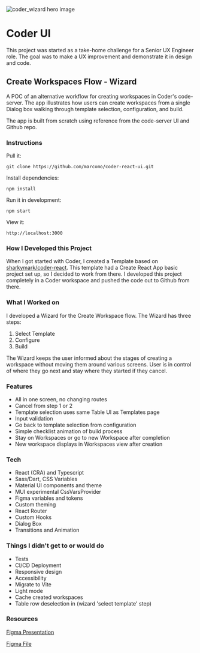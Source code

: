 ![coder_wizard hero image](https://mdfy-git-bucket.s3.us-west-2.amazonaws.com/coder_wizard_hero.jpg)

# Coder UI

This project was started as a take-home challenge for a Senior UX Engineer role. The goal was to make a UX improvement and demonstrate it in design and code.

## Create Workspaces Flow - Wizard

A POC of an alternative workflow for creating workspaces in Coder's code-server. The app illustrates how users can create workspaces from a single Dialog box walking through template selection, configuration, and build.

The app is built from scratch using reference from the code-server UI and Github repo.

### Instructions

Pull it:

```
git clone https://github.com/marcomo/coder-react-ui.git
```

Install dependencies:

```
npm install
```

Run it in development:

```
npm start
```

View it:

```
http://localhost:3000
```

### How I Developed this Project

When I got started with Coder, I created a Template based on [sharkymark/coder-react](https://github.com/sharkymark/coder-react). This template had a Create React App basic project set up, so I decided to work from there. I developed this project completely in a Coder workspace and pushed the code out to Github from there.

### What I Worked on

I developed a Wizard for the Create Workspace flow. The Wizard has three steps:

1. Select Template
2. Configure
3. Build

The Wizard keeps the user informed about the stages of creating a workspace without moving them around various screens. User is in control of where they go next and stay where they started if they cancel.

### Features

- All in one screen, no changing routes
- Cancel from step 1 or 2
- Template selection uses same Table UI as Templates page
- Input validation
- Go back to template selection from configuration
- Simple checklist animation of build process
- Stay on Workspaces or go to new Workspace after completion
- New workspace displays in Workspaces view after creation

### Tech

- React (CRA) and Typescript
- Sass/Dart, CSS Variables
- Material UI components and theme
- MUI experimental CssVarsProvider
- Figma variables and tokens
- Custom theming
- React Router
- Custom Hooks
- Dialog Box
- Transitions and Animation

### Things I didn't get to or would do

- Tests
- CI/CD Deployment
- Responsive design
- Accessibility
- Migrate to Vite
- Light mode
- Cache created workspaces
- Table row deselection in (wizard 'select template' step)

### Resources

[Figma Presentation](https://www.figma.com/proto/8h3ymWdvjyTkIg8CkV4kMV/Workspace-Creation?page-id=33%3A3646&type=design&node-id=33-3647&viewport=978%2C684%2C0.13&t=0aZAqtjmq0furLtI-1&scaling=contain&mode=design)

[Figma File](https://www.figma.com/file/8h3ymWdvjyTkIg8CkV4kMV/Workspace-Creation?type=design&node-id=33%3A3646&mode=design&t=l91DniDOy2Va3t88-1)
